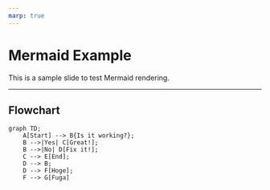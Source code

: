 ```yaml
---
marp: true
---
```


# Mermaid Example

This is a sample slide to test Mermaid rendering.

---

## Flowchart

```mermaid
graph TD;
    A[Start] --> B{Is it working?};
    B -->|Yes| C[Great!];
    B -->|No| D[Fix it!];
    C --> E[End];
    D --> B;
    D --> F[Hoge];
    F --> G[Fuga]
```
